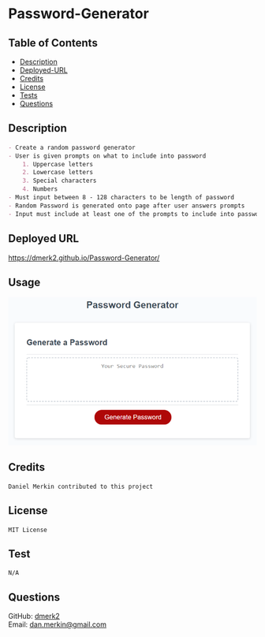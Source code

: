 # Password-Generator

## Table of Contents

- [Description](#description)
- [Deployed-URL](#deployed-url)
- [Credits](#credits)
- [License](#license)
- [Tests](#tests)
- [Questions](#questions)

## Description

```md
- Create a random password generator
- User is given prompts on what to include into password
    1. Uppercase letters
    2. Lowercase letters
    3. Special characters
    4. Numbers
- Must input between 8 - 128 characters to be length of password
- Random Password is generated onto page after user answers prompts
- Input must include at least one of the prompts to include into password
```

## Deployed URL

https://dmerk2.github.io/Password-Generator/

## Usage

![portfolio](./assets/images/03-javascript-homework-demo.png)

## Credits

```
Daniel Merkin contributed to this project
```

## License

```
MIT License
```

## Test

```
N/A
```

## Questions

GitHub: [dmerk2](https://github.com/dmerk2)<br>
Email: dan.merkin@gmail.com
